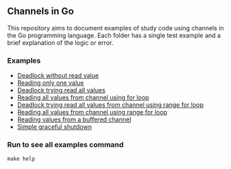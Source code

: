## Channels in Go

This repository aims to document examples of study code using channels in the Go programming language.
Each folder has a single test example and a brief explanation of the logic or error.

### Examples

* [Deadlock without read value](./1_deadlock_without_read_value)
* [Reading only one value](./2_reading_only_one_value)
* [Deadlock trying read all values](./3_deadlock_trying_read_all_values)
* [Reading all values from channel using for loop](./4_reading_all_values_from_channel_using_for_loop)
* [Deadlock trying read all values from channel using range for loop](./5_deadlock_trying_read_all_values_from_channel_using_range_for_loop)
* [Reading all values from channel using range for loop](./6_reading_all_values_from_channel_using_range_for_loop)
* [Reading values from a buffered channel](./7_reading_values_from_buffered_channel)
* [Simple graceful shutdown](./8_simple_graceful_shutdown)

### Run to see all examples command

```
make help
```
